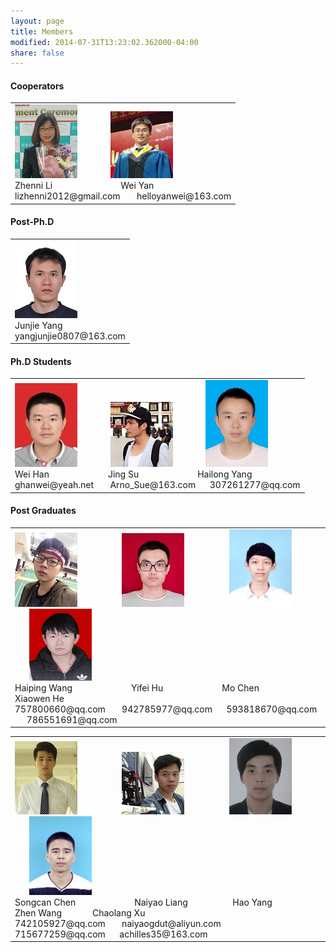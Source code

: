 ```yaml
---
layout: page
title: Members
modified: 2014-07-31T13:23:02.362000-04:00
share: false
---
```


<h4> Cooperators </h4>  
 <div><table><tr><td>
       <img src="../images/zhenni.jpg">
        	&nbsp;&nbsp;&nbsp;&nbsp;&nbsp;&nbsp;
        &nbsp;&nbsp;&nbsp;&nbsp;&nbsp;
 <img src="../images/weiyan.jpg">  
 <br>      	
       Zhenni Li
       &nbsp;&nbsp;&nbsp;&nbsp;&nbsp;&nbsp;
       &nbsp;&nbsp;&nbsp;&nbsp;&nbsp;&nbsp;
       &nbsp;&nbsp;&nbsp;&nbsp;&nbsp;&nbsp;
       &nbsp;&nbsp;&nbsp;&nbsp;&nbsp;&nbsp;
       Wei Yan
 <br>
       lizhenni2012@gmail.com
 &nbsp;&nbsp;&nbsp;&nbsp;&nbsp;
 helloyanwei@163.com
 </td></tr></table></div>  
 
<h4> Post-Ph.D </h4>  
 <div><table><tr><td>
  <img src="../images/junjie.jpg">  
<br>
      Junjie Yang
 <br>
      yangjunjie0807@163.com
 </td></tr></table></div>  
 
<h4> Ph.D Students </h4> 

 <div><table><tr><td>
 <img src="../images/weihan.jpg">      	
       	&nbsp;&nbsp;&nbsp;&nbsp;&nbsp;&nbsp;
        &nbsp;&nbsp;&nbsp;&nbsp;&nbsp;
 <img src="../images/jingsu.jpg">      	
       	&nbsp;&nbsp;&nbsp;&nbsp;&nbsp;&nbsp;
        &nbsp;&nbsp;&nbsp;&nbsp;&nbsp;
 <img src="../images/hailong.jpg"><br>
       Wei Han
       &nbsp;&nbsp;&nbsp;&nbsp;&nbsp;
      	&nbsp;&nbsp;&nbsp;&nbsp;&nbsp;
       &nbsp;&nbsp;&nbsp;&nbsp;&nbsp;
 &nbsp;&nbsp;&nbsp;&nbsp;&nbsp;
      	Jing Su
       &nbsp;&nbsp;&nbsp;&nbsp;&nbsp;
      	&nbsp;&nbsp;&nbsp;&nbsp;&nbsp;
       &nbsp;&nbsp;&nbsp;&nbsp;&nbsp;
 &nbsp;&nbsp;&nbsp;&nbsp;&nbsp;
       Hailong Yang
 <br>
 ghanwei@yeah.net  
 &nbsp;&nbsp;&nbsp;&nbsp;&nbsp;
 Arno_Sue@163.com  
 &nbsp;&nbsp;&nbsp;&nbsp;
 307261277@qq.com 
 </td></tr></table></div>  

<h4> Post Graduates </h4> 
 <div><table><tr><td>
       <img src="../images/haiping.jpg">	
        &nbsp;&nbsp;&nbsp;&nbsp;&nbsp;
        &nbsp;&nbsp;&nbsp;&nbsp;&nbsp;    
        &nbsp;&nbsp;&nbsp;&nbsp;&nbsp;
       <img src="../images/yifei.jpg"> 
       	&nbsp;&nbsp;&nbsp;&nbsp;&nbsp;
        &nbsp;&nbsp;&nbsp;&nbsp;&nbsp;
        &nbsp;&nbsp;&nbsp;&nbsp;&nbsp;
      	<img src="../images/mochen.jpg">
       	&nbsp;&nbsp;&nbsp;&nbsp;&nbsp;
        &nbsp;&nbsp;&nbsp;&nbsp;&nbsp;
        &nbsp;&nbsp;&nbsp;&nbsp;&nbsp;
      	<img src="../images/xiaowen.jpg"><br>
       Haiping Wang
       &nbsp;&nbsp;&nbsp;&nbsp;&nbsp;
      	&nbsp;&nbsp;&nbsp;&nbsp;&nbsp;
       &nbsp;&nbsp;&nbsp;&nbsp;&nbsp;
       &nbsp;&nbsp;&nbsp;&nbsp;&nbsp;
      	Yifei Hu
       &nbsp;&nbsp;&nbsp;&nbsp;&nbsp;
      	&nbsp;&nbsp;&nbsp;&nbsp;&nbsp;
       &nbsp;&nbsp;&nbsp;&nbsp;&nbsp;
       &nbsp;&nbsp;&nbsp;&nbsp;&nbsp;      
       Mo Chen
       &nbsp;&nbsp;&nbsp;&nbsp;&nbsp;
      	&nbsp;&nbsp;&nbsp;&nbsp;&nbsp;
       &nbsp;&nbsp;&nbsp;&nbsp;&nbsp;
 &nbsp;&nbsp;&nbsp;&nbsp;&nbsp;
Xiaowen He
 <br>
 757800660@qq.com  
 &nbsp;&nbsp;&nbsp;&nbsp;&nbsp;
942785977@qq.com
 &nbsp;&nbsp;&nbsp;&nbsp;
593818670@qq.com
  &nbsp;&nbsp;&nbsp;&nbsp;
 786551691@qq.com
 </td></tr></table></div>  

 <div><table><tr><td>
     	<img src="../images/songcan.jpg">    	
       	&nbsp;&nbsp;&nbsp;&nbsp;&nbsp;
 &nbsp;&nbsp;&nbsp;&nbsp;&nbsp;
        &nbsp;&nbsp;&nbsp;&nbsp;&nbsp;
 <img src="../images/naiyao.jpg">      	
       	&nbsp;&nbsp;&nbsp;&nbsp;&nbsp;
        &nbsp;&nbsp;&nbsp;&nbsp;&nbsp;
 &nbsp;&nbsp;&nbsp;&nbsp;&nbsp;
  <img src="../images/haoyang.jpg">      	
       	&nbsp;&nbsp;&nbsp;&nbsp;&nbsp;
        &nbsp;&nbsp;&nbsp;&nbsp;&nbsp;
 &nbsp;&nbsp;&nbsp;&nbsp;&nbsp;
 <img src="../images/zhenwang.png"><br>
       Songcan Chen
       &nbsp;&nbsp;&nbsp;&nbsp;&nbsp;
      	&nbsp;&nbsp;&nbsp;&nbsp;&nbsp;
       &nbsp;&nbsp;&nbsp;&nbsp;&nbsp;
       &nbsp;&nbsp;&nbsp;&nbsp;&nbsp;
      	Naiyao Liang
      	&nbsp;&nbsp;&nbsp;&nbsp;&nbsp;
       &nbsp;&nbsp;&nbsp;&nbsp;&nbsp;
       &nbsp;&nbsp;&nbsp;&nbsp;&nbsp;
      Hao Yang
      	&nbsp;&nbsp;&nbsp;&nbsp;&nbsp;
       &nbsp;&nbsp;&nbsp;&nbsp;&nbsp;
       &nbsp;&nbsp;&nbsp;&nbsp;&nbsp;
      Zhen Wang
       &nbsp;&nbsp;&nbsp;&nbsp;&nbsp;
       &nbsp;&nbsp;&nbsp;&nbsp;&nbsp;
      Chaolang Xu
 <br>
 742105927@qq.com
 &nbsp;&nbsp;&nbsp;&nbsp;&nbsp;
 naiyaogdut@aliyun.com  
 &nbsp;&nbsp;&nbsp;&nbsp;
 715677259@qq.com 
  &nbsp;&nbsp;&nbsp;&nbsp;
 achilles35@163.com
 </td></tr></table></div>  
 
            
             

